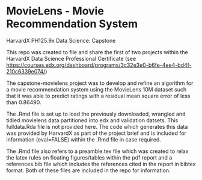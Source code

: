# MovieLens - Movie Recommendation System
HarvardX PH125.9x Data Science: Capstone

This repo was created to file and share the first of two projects within the HarvardX Data Science Professional Certificate (see https://courses.edx.org/dashboard/programs/3c32e3e0-b6fe-4ee4-bd4f-210c6339e074/)

The capstone-movielens project was to develop and refine an algorithm for a movie recommendation system using the MovieLens 10M dataset such that it was able to predict ratings with a residual mean square error of less than 0.86490.

The .Rmd file is set up to load the previously downloaded, wrangled and tidied movielens data partitioned into edx and validation datsets. This fulldata.Rda file is not provided here. The code which generates this data was provided by HarvardX as part of the project brief and is included for information (eval=FALSE) within the .Rmd file in case required.

The .Rmd file also refers to a preamble.tex file which was created to relax the latex rules on floating figures/tables within the pdf report and a references.bib file which includes the references cited in the report in bibtex format. Both of these files are included in the repo for information.
